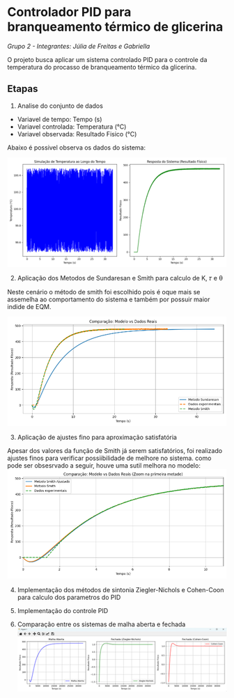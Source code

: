 # Controlador PID para branqueamento térmico de glicerina

*Grupo 2  -  Integrantes: Júlia de Freitas e Gabriella*

O projeto busca aplicar um sistema controlado PID para o controle da temperatura do procasso de branqueamento térmico da glicerina.

## Etapas

1) Analise do conjunto de dados

  - Variavel de tempo: Tempo (s)
  - Variavel controlada: Temperatura (°C) 
  - Variavel observada: Resultado Fisico (°C) 

  Abaixo é possivel observa os dados do sistema:

  ![alt text](image.png)

2) Aplicação dos Metodos de Sundaresan e Smith para calculo de K, 𝜏 e θ

  Neste cenário o método de smith foi escolhido pois é oque mais se assemelha ao comportamento do sistema e também por possuir maior indide de EQM.

  ![alt text](image-1.png)

3) Aplicação de ajustes fino para aproximação satisfatória

  Apesar dos valores da função de Smith já serem satisfatórios, foi realizado ajustes finos para verificar possiibilidade de melhore no sistema.
  como pode ser obsesrvado a seguir, houve uma sutil melhora no modelo:
  ![alt text](image-2.png)

4) Implementação dos métodos de sintonia Ziegler-Nichols e Cohen-Coon para calculo dos parametros do PID

  
5) Implementação do controle PID


6) Comparação entre os sistemas de malha aberta e fechada 
  ![alt text](image-3.png)

